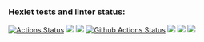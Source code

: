 ### Hexlet tests and linter status:
[![Actions Status](https://github.com/AleksandrKosmylev/python-project-lvl1/workflows/hexlet-check/badge.svg)](https://github.com/AleksandrKosmylev/python-project-lvl1/actions)
<a href="https://codeclimate.com/github/codeclimate/codeclimate/maintainability"><img src="https://api.codeclimate.com/v1/badges/a99a88d28ad37a79dbf6/maintainability" /></a>
<a href="https://codeclimate.com/github/codeclimate/codeclimate/test_coverage"><img src="https://api.codeclimate.com/v1/badges/a99a88d28ad37a79dbf6/test_coverage" /></a>
[![Github Actions Status](https://github.com/AleksandrKosmylev/python-project-lvl1/workflows/my_linter/badge.svg)](https://github.com/AleksandrKosmylev/python-project-lvl1/actions)
<a href="https://asciinema.org/a/4Fz6Myc9rfYFh0TibdeEnFYzw" target="_blank"><img src="https://asciinema.org/a/4Fz6Myc9rfYFh0TibdeEnFYzw.svg" /></a>
<a href="https://asciinema.org/a/we5unqDRx48eooUnl2fBaQ6Na" target="_blank"><img src="https://asciinema.org/a/we5unqDRx48eooUnl2fBaQ6Na.svg" /></a>
<a href="https://asciinema.org/a/pLy8SIAscxgzQtW3yeGjdKwXV" target="_blank"><img src="https://asciinema.org/a/pLy8SIAscxgzQtW3yeGjdKwXV.svg" /></a>
